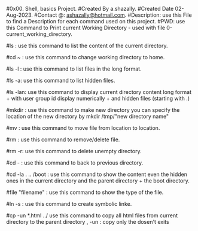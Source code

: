 #0x00. Shell, basics Project.
#Created By a.shazally.
#Created Date 02-Aug-2023.
#Contact @:
ashazally@hotmail.com.
#Description:
use this File to find a Description for each command used on this project.
#PWD:
use this Command to Print current Working Directory - used with file 0-current_working_directory.

#ls :
use this command to list the content of the current directory.

#cd ~ :
use this command to change working directory to home.

#ls -l : 
use this command to list files in the long format.

#ls -a:
use this command to list hidden files.

#ls -lan:
use this command to display current directory content long format + with user group id display numerically + and hidden files (starting with .)

#mkdir :
use this command to make new directory you can specify the location of the new directory by mkdir /tmp/"new directory name"

#mv :
use this command to move file from location to location.

#rm :
use this command to remove/delete file.

#rm -r:
use this command to delete unempty directory.

#cd - :
use this command to back to previous directory.

#cd -la . .. /boot :
use this command to show the content even the hidden ones in the current directory and the parent directory + the boot directory.

#file "filename" :
use this command to show the type of the file.

#ln -s :
use this command to create symbolic linke.

#cp -un *.html ../
use this command to copy all html files from current directory to the parent directory , -un : copy only the dosen't exits
